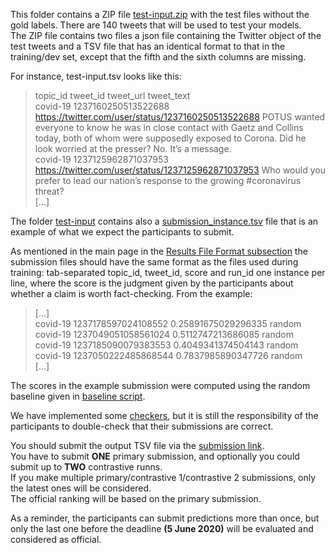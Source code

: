 This folder contains a ZIP file [test-input.zip](test-input.zip) with the test files without the gold labels. 
There are 140 tweets that will be used to test your models. 
<br>
The ZIP file contains two files a json file containing the Twitter object of the test tweets and a TSV file that has an identical format to that in the training/dev set, except that the fifth and the sixth columns are missing.  

For instance, test-input.tsv looks like this:

> topic_id	tweet_id	tweet_url	tweet_text <br>
> covid-19	1237160250513522688	https://twitter.com/user/status/1237160250513522688	POTUS wanted everyone to know he was in close contact with Gaetz and Collins today, both of whom were supposedly exposed to Corona. Did he look worried at the presser? No. It’s a message. <br>
> covid-19	1237125962871037953	https://twitter.com/user/status/1237125962871037953	Who would you prefer to lead our nation’s response to the growing #coronavirus threat? <br>
> [...]

The folder [test-input](./) contains also a [submission_instance.tsv](submission_instance.tsv) file that is an example of what we 
expect the participants to submit.

As mentioned in the main page in the [Results File Format subsection](https://github.com/sshaar/clef2020-factchecking-task1#results-file) the submission files should have the same format as the files used during training: tab-separated topic_id, tweet_id, score and run_id one instance per line, where the score is the judgment given by the participants about whether a claim is worth fact-checking.
From the example:

> [...] <br>
> covid-19	1237178597024108552	0.25891675029296335	random <br>
> covid-19	1237049051058561024	0.5112747213686085	random <br> 
> covid-19	1237185090079383553	0.4049341374504143	random <br>
> covid-19	1237050222485868544	0.7837985890347726	random <br>
> [...]

The scores in the example submission were computed using the random baseline given in [baseline script](../baselines/baselines.py).

We have implemented some [checkers](../format_checker/main.py), but it is still the responsibility of the participants to double-check that their submissions are correct. <br>

You should submit the output TSV file via the [submission link](https://docs.google.com/forms/d/e/1FAIpQLSfsBfruzsYLg9mngQmLkKjBeyazxeAD-uknonXqJhVoozsKDg/viewform). 
<br>
You have to submit **ONE** primary submission, and optionally you could submit up to **TWO** contrastive runns. 
<br>
If you make multiple primary/contrastive 1/contrastive 2 submissions, only the latest ones will be considered.
<br>
The official ranking will be based on the primary submission.

As a reminder, the participants can submit predictions more than once, but only the last one before the deadline 
**(5 June 2020)** will be evaluated and considered as official. 
